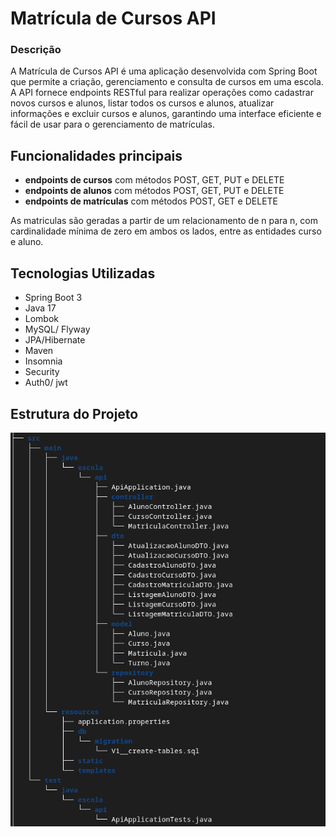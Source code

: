 
# Matrícula de Cursos API

### Descrição

A Matrícula de Cursos API é uma aplicação desenvolvida com Spring Boot que permite a criação, gerenciamento e consulta de cursos em uma escola. A API fornece endpoints RESTful para realizar operações como cadastrar novos cursos e alunos, listar todos os cursos e alunos, atualizar informações e excluir cursos e alunos, garantindo uma interface eficiente e fácil de usar para o gerenciamento de matrículas.


## Funcionalidades principais

- **endpoints de cursos** com métodos POST, GET, PUT e DELETE
- **endpoints de alunos** com métodos POST, GET, PUT e DELETE
- **endpoints de matrículas** com métodos POST, GET e DELETE

As matriculas são geradas a partir de um relacionamento de n para n, com cardinalidade mínima de zero em ambos os lados, entre as entidades curso e aluno.

## Tecnologias Utilizadas

- Spring Boot 3
- Java 17
- Lombok
- MySQL/ Flyway
- JPA/Hibernate
- Maven
- Insomnia
- Security
- Auth0/ jwt

## Estrutura do Projeto

![tree](tree.png)



